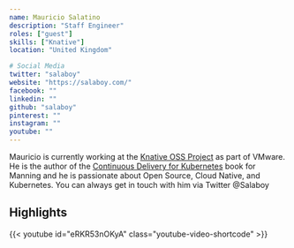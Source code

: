 ```yaml
---
name: Mauricio Salatino
description: "Staff Engineer"
roles: ["guest"]
skills: ["Knative"]
location: "United Kingdom"

# Social Media
twitter: "salaboy"
website: "https://salaboy.com/"
facebook: ""
linkedin: ""
github: "salaboy"
pinterest: ""
instagram: ""
youtube: ""
---
```


Mauricio is currently working at the [Knative OSS Project](https://knative.dev/) as part of VMware. 
He is the author of the [Continuous Delivery for Kubernetes](https://www.manning.com/books/continuous-delivery-for-kubernetes)
book for Manning and he is passionate about Open Source, Cloud Native, and Kubernetes. You can always get in touch with him via Twitter
@Salaboy

<!--more-->

## Highlights

{{< youtube id="eRKR53nOKyA" class="youtube-video-shortcode" >}}